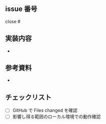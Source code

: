 ## issue 番号
close #

## 実装内容
-

## 参考資料
-

## チェックリスト

 - [ ] GitHub で Files changed を確認
 - [ ] 影響し得る範囲のローカル環境での動作確認
